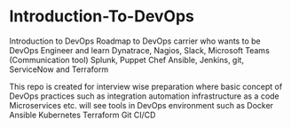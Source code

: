 # Introduction-To-DevOps
Introduction to DevOps Roadmap to DevOps carrier who wants to be DevOps Engineer and learn Dynatrace, Nagios, Slack, Microsoft Teams (Communication tool) Splunk, Puppet Chef Ansible, Jenkins, git, ServiceNow and Terraform  

This repo is created for interview wise preparation where basic concept of DevOps practices such as integration automation infrastructure as a code Microservices etc. will see tools in DevOps environment such as Docker Ansible Kubernetes Terraform Git CI/CD
